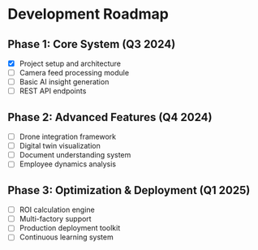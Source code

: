 # Development Roadmap

## Phase 1: Core System (Q3 2024)
- [x] Project setup and architecture
- [ ] Camera feed processing module
- [ ] Basic AI insight generation
- [ ] REST API endpoints

## Phase 2: Advanced Features (Q4 2024)
- [ ] Drone integration framework
- [ ] Digital twin visualization
- [ ] Document understanding system
- [ ] Employee dynamics analysis

## Phase 3: Optimization & Deployment (Q1 2025)
- [ ] ROI calculation engine
- [ ] Multi-factory support
- [ ] Production deployment toolkit
- [ ] Continuous learning system